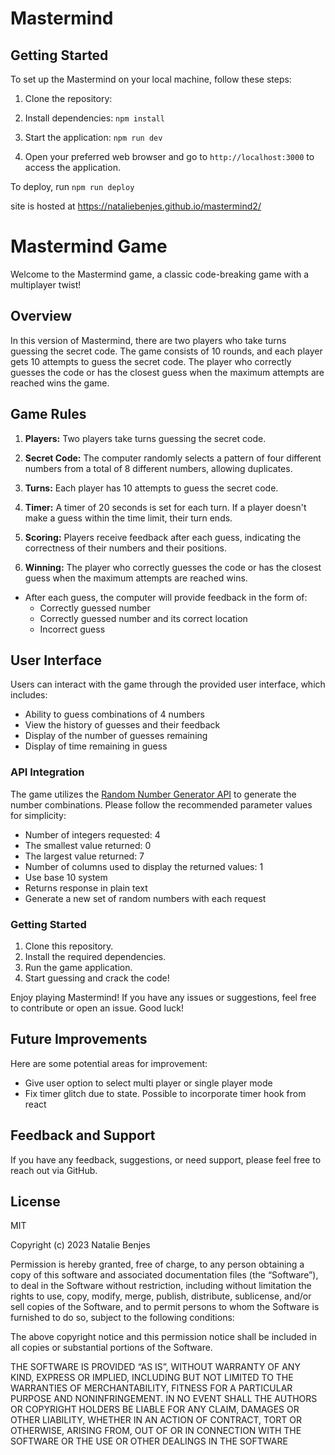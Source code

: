 # Mastermind

## Getting Started

To set up the Mastermind on your local machine, follow these steps:

1. Clone the repository: 

2. Install dependencies:
`npm install`
3. Start the application:
`npm run dev`

4. Open your preferred web browser and go to `http://localhost:3000` to access the application.

To deploy, run 
`npm run deploy`

site is hosted at
https://nataliebenjes.github.io/mastermind2/

# Mastermind Game

Welcome to the Mastermind game, a classic code-breaking game with a multiplayer twist!

## Overview


In this version of Mastermind, there are two players who take turns guessing the secret code. The game consists of 10 rounds, and each player gets 10 attempts to guess the secret code. The player who correctly guesses the code or has the closest guess when the maximum attempts are reached wins the game.



## Game Rules

1. **Players:** Two players take turns guessing the secret code.

2. **Secret Code:** The computer randomly selects a pattern of four different numbers from a total of 8 different numbers, allowing duplicates.

3. **Turns:** Each player has 10 attempts to guess the secret code.

4. **Timer:** A timer of 20 seconds is set for each turn. If a player doesn't make a guess within the time limit, their turn ends.

5. **Scoring:** Players receive feedback after each guess, indicating the correctness of their numbers and their positions.

6. **Winning:** The player who correctly guesses the code or has the closest guess when the maximum attempts are reached wins.

- After each guess, the computer will provide feedback in the form of:
  - Correctly guessed number
  - Correctly guessed number and its correct location
  - Incorrect guess


## User Interface

Users can interact with the game through the provided user interface, which includes:

- Ability to guess combinations of 4 numbers
- View the history of guesses and their feedback
- Display of the number of guesses remaining
- Display of time remaining in guess


### API Integration

The game utilizes the [Random Number Generator API](https://www.random.org/integers) to generate the number combinations. Please follow the recommended parameter values for simplicity:

- Number of integers requested: 4
- The smallest value returned: 0
- The largest value returned: 7
- Number of columns used to display the returned values: 1
- Use base 10 system
- Returns response in plain text
- Generate a new set of random numbers with each request

### Getting Started

1. Clone this repository.
2. Install the required dependencies.
3. Run the game application.
4. Start guessing and crack the code!

Enjoy playing Mastermind! If you have any issues or suggestions, feel free to contribute or open an issue. Good luck!



## Future Improvements

Here are some potential areas for improvement:

- Give user option to select multi player or single player mode
- Fix timer glitch due to state. Possible to incorporate timer hook from react

## Feedback and Support

If you have any feedback, suggestions, or need support, please feel free to reach out via GitHub.



## License
MIT

Copyright (c) 2023 Natalie Benjes

Permission is hereby granted, free of charge, to any person obtaining a copy of this software and associated
documentation files (the “Software”), to deal in the Software without restriction, including without limitation the
rights to use, copy, modify, merge, publish, distribute, sublicense, and/or sell copies of the Software, and to permit
persons to whom the Software is furnished to do so, subject to the following conditions:

The above copyright notice and this permission notice shall be included in all copies or substantial portions of the
Software.

THE SOFTWARE IS PROVIDED “AS IS”, WITHOUT WARRANTY OF ANY KIND, EXPRESS OR IMPLIED, INCLUDING BUT NOT LIMITED TO THE
WARRANTIES OF MERCHANTABILITY, FITNESS FOR A PARTICULAR PURPOSE AND NONINFRINGEMENT. IN NO EVENT SHALL THE AUTHORS OR
COPYRIGHT HOLDERS BE LIABLE FOR ANY CLAIM, DAMAGES OR OTHER LIABILITY, WHETHER IN AN ACTION OF CONTRACT, TORT OR
OTHERWISE, ARISING FROM, OUT OF OR IN CONNECTION WITH THE SOFTWARE OR THE USE OR OTHER DEALINGS IN THE SOFTWARE
